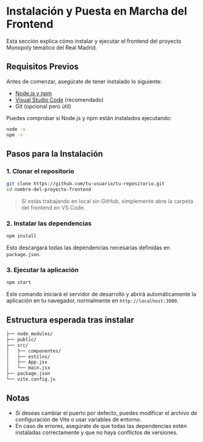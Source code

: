 # Instalación y Puesta en Marcha del Frontend

Esta sección explica cómo instalar y ejecutar el frontend del proyecto Monopoly temático del Real Madrid.

## Requisitos Previos

Antes de comenzar, asegúrate de tener instalado lo siguiente:

- [Node.js y npm](https://nodejs.org/)
- [Visual Studio Code](https://code.visualstudio.com/) (recomendado)
- Git (opcional pero útil)

Puedes comprobar si Node.js y npm están instalados ejecutando:

```bash
node -v
npm -v
```

## Pasos para la Instalación

### 1. Clonar el repositorio

```bash
git clone https://github.com/tu-usuario/tu-repositorio.git
cd nombre-del-proyecto-frontend
```

> Si estás trabajando en local sin GitHub, simplemente abre la carpeta del frontend en VS Code.

### 2. Instalar las dependencias

```bash
npm install
```

Esto descargará todas las dependencias necesarias definidas en `package.json`.

### 3. Ejecutar la aplicación

```bash
npm start
```

Este comando iniciará el servidor de desarrollo y abrirá automáticamente la aplicación en tu navegador, normalmente en `http://localhost:3000`.

## Estructura esperada tras instalar

```bash
├── node_modules/
├── public/
├── src/
│   ├── componentes/
│   ├── estilos/
│   ├── App.jsx
│   └── main.jsx
├── package.json
└── vite.config.js
```

## Notas

- Si deseas cambiar el puerto por defecto, puedes modificar el archivo de configuración de Vite o usar variables de entorno.
- En caso de errores, asegúrate de que todas las dependencias estén instaladas correctamente y que no haya conflictos de versiones.
